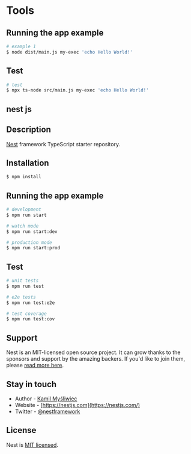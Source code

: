 # Tools

## Running the app example

```bash
# example 1
$ node dist/main.js my-exec 'echo Hello World!'
```

## Test

```bash
# test
$ npx ts-node src/main.js my-exec 'echo Hello World!'

```

## nest js

## Description

[Nest](https://github.com/nestjs/nest) framework TypeScript starter repository.

## Installation

```bash
$ npm install
```

## Running the app example

```bash
# development
$ npm run start

# watch mode
$ npm run start:dev

# production mode
$ npm run start:prod
```

## Test

```bash
# unit tests
$ npm run test

# e2e tests
$ npm run test:e2e

# test coverage
$ npm run test:cov
```

## Support

Nest is an MIT-licensed open source project. It can grow thanks to the sponsors and support by the amazing backers. If you'd like to join them, please [read more here](https://docs.nestjs.com/support).

## Stay in touch

- Author - [Kamil Myśliwiec](https://kamilmysliwiec.com)
- Website - [https://nestjs.com](https://nestjs.com/)
- Twitter - [@nestframework](https://twitter.com/nestframework)

## License

Nest is [MIT licensed](LICENSE).
